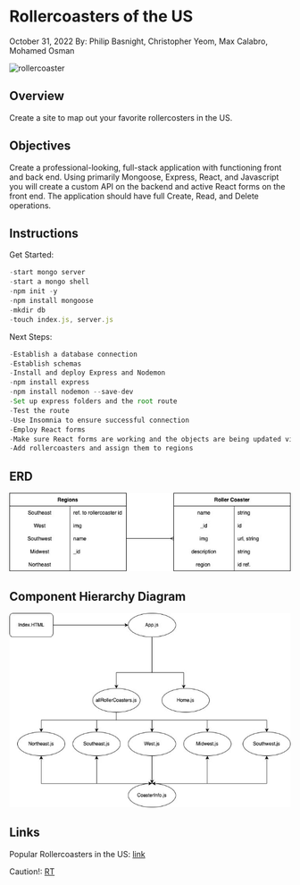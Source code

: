 # Rollercoasters of the US

October 31, 2022
By: Philip Basnight, Christopher Yeom, Max Calabro, Mohamed Osman

![rollercoaster](https://images.unsplash.com/photo-1627035983655-0ceec61bb733?ixlib=rb-4.0.3&ixid=MnwxMjA3fDB8MHxzZWFyY2h8M3x8cm9sbGVyJTIwY29hc3RlcnxlbnwwfHwwfHw%3D&w=1000&q=80)

## Overview

Create a site to map out your favorite rollercosters in the US.

## Objectives

Create a professional-looking, full-stack application with functioning front and back end. Using primarily Mongoose, Express, React, and Javascript you will create a custom API on the backend and active React forms on the front end. The application should have full Create, Read, and Delete operations.

## Instructions

Get Started:

```js
-start mongo server
-start a mongo shell
-npm init -y
-npm install mongoose
-mkdir db
-touch index.js, server.js
```

Next Steps:

```js
-Establish a database connection
-Establish schemas
-Install and deploy Express and Nodemon
-npm install express
-npm install nodemon --save-dev
-Set up express folders and the root route
-Test the route
-Use Insomnia to ensure successful connection
-Employ React forms
-Make sure React forms are working and the objects are being updated via CRUD
-Add rollercoasters and assign them to regions
```

## ERD

![ERD](./images/US%20Roller%20Coaster%20ERD.jpg)

## Component Hierarchy Diagram

![CHD](./images/Roller%20Coaster%20Component%20Hierarchy%20Diagram.jpg)

## Links

Popular Rollercoasters in the US: [link](https://blooloop.com/theme-park/opinion/top-coasters-usa/)

Caution!: [RT](https://www.youtube.com/watch?v=bHgrBI_J2g4)
